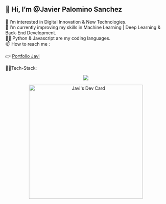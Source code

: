 ## 👋 Hi, I’m @Javier Palomino Sanchez


 👀 I’m interested in Digital Innovation & New Technologies.</br>
 🌱 I’m currently improving my skills in Machine Learning | Deep Learning & Back-End Development.</br>
 👨‍💻 Python & Javascript are my coding languages.</br>
 📫 How to reach me :

   👉 [Portfolio Javi](https://www.javips.digital)
        
  👨‍🏭Tech-Stack:
  
  <p align="center">
  <a href="https://skillicons.dev">
    <img src="https://skillicons.dev/icons?i=figma,js,py,typescript,nextjs,react,nodejs,firebase,mongodb,postgres,docker,nginx" />
 </a>
</p>
<p align="center">
 <a href="https://app.daily.dev/javipsanchez"><img src="https://api.daily.dev/devcards/v2/NjhJL1aPgMrSh7idaBDSf.png?r=nrg&type=default" width="356" alt="Javi's Dev Card"/></a>
</p>
  
  

        
